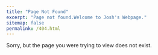 ```yaml
---
title: "Page Not Found"
excerpt: "Page not found.Welcome to Josh's Webpage."
sitemap: false
permalink: /404.html
---
```


Sorry, but the page you were trying to view does not exist.
